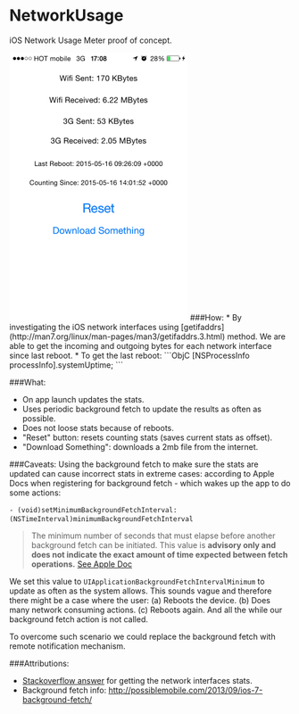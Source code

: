 # NetworkUsage
iOS Network Usage Meter proof of concept.

<img src=https://raw.githubusercontent.com/dannyshmueli/NetworkUsage/master/screenshot.png width=320 height=480 />
###How:
* By investigating the iOS network interfaces using [getifaddrs](http://man7.org/linux/man-pages/man3/getifaddrs.3.html) method. We are able to get the incoming and outgoing bytes for each network interface since last reboot.
* To get the last reboot:
```ObjC
[NSProcessInfo processInfo].systemUptime;
```

###What:
* On app launch updates the stats.
* Uses periodic background fetch to update the results as often as possible.
* Does not loose stats because of reboots.
* "Reset" button: resets counting stats (saves current stats as offset).
* "Download Something": downloads a 2mb file from the internet. 

###Caveats:
Using the background fetch to make sure the stats are updated can cause incorrect stats in extreme cases: according to Apple Docs when registering for background fetch - which wakes up the app to do some actions:
```ObjC
- (void)setMinimumBackgroundFetchInterval:(NSTimeInterval)minimumBackgroundFetchInterval
```
> The minimum number of seconds that must elapse before another background fetch can be initiated. This value is **advisory only and does not indicate the exact amount of time expected between fetch operations.**
> [See Apple Doc](https://developer.apple.com/library/ios/documentation/UIKit/Reference/UIApplication_Class/#//apple_ref/occ/instm/UIApplication/setMinimumBackgroundFetchInterval:)

We set this value to `UIApplicationBackgroundFetchIntervalMinimum` to update as often as the system allows. This sounds vague and therefore there might be a case where the user:
(a) Reboots the device. (b) Does many network consuming actions.
(c) Reboots again.
And all the while our background fetch action is not called.

To overcome such scenario we could replace the background fetch with remote notification mechanism.

###Attributions:
* [Stackoverflow answer](http://stackoverflow.com/questions/7946699/iphone-data-usage-tracking-monitoring/8014012#8014012) for getting the network interfaces stats.
* Background fetch info: http://possiblemobile.com/2013/09/ios-7-background-fetch/
